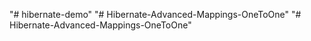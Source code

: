 "# hibernate-demo" 
"# Hibernate-Advanced-Mappings-OneToOne" 
"# Hibernate-Advanced-Mappings-OneToOne" 
